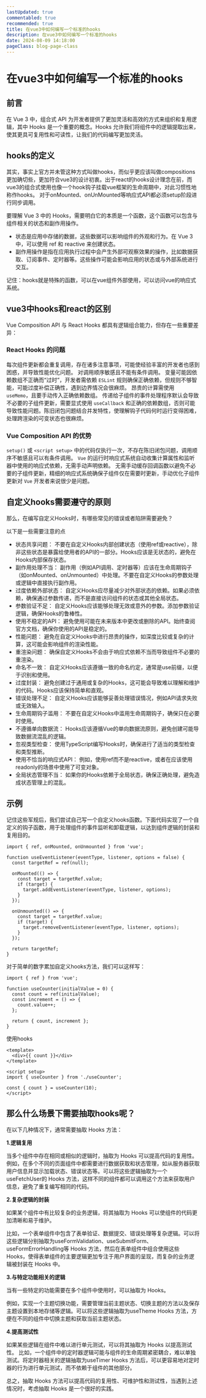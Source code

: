 ```yaml
---
lastUpdated: true
commentabled: true
recommended: true
title: 在vue3中如何编写一个标准的hooks
description: 在vue3中如何编写一个标准的hooks
date: 2024-08-09 14:18:00
pageClass: blog-page-class
---
```


# 在vue3中如何编写一个标准的hooks #

## 前言 ##

在 Vue 3 中，组合式 API 为开发者提供了更加灵活和高效的方式来组织和复用逻辑，其中 Hooks 是一个重要的概念。Hooks 允许我们将组件中的逻辑提取出来，使其更具可复用性和可读性，让我们的代码编写更加灵活。

## hooks的定义 ##

其实，事实上官方并未管这种方式叫做hooks，而似乎更应该叫做compositions更加确切些，更加符合vue3的设计初衷。出于react的hooks设计理念在前，而vue3的组合式使用也像一个hook钩子挂载vue框架的生命周期中，对此习惯性地称作hooks。
对于onMounted、onUnMounted等响应式API都必须setup阶段进行同步调用。

要理解 Vue 3 中的 Hooks，需要明白它的本质是一个函数，这个函数可以包含与组件相关的状态和副作用操作。

- 状态是应用中存储的数据，这些数据可以影响组件的外观和行为。在 Vue 3 中，可以使用 ref 和 reactive 来创建状态。
- 副作用操作是指在应用执行过程中会产生外部可观察效果的操作，比如数据获取、订阅事件、定时器等。这些操作可能会影响应用的状态或与外部系统进行交互。

记住：hooks就是特殊的函数，可以在vue组件外部使用，可以访问vue的响应式系统。

## vue3中hooks和react的区别 ##

Vue Composition API 与 React Hooks 都具有逻辑组合能力，但存在一些重要差异：

### React Hooks 的问题 ###

每次组件更新都会重复调用，存在诸多注意事项，可能使经验丰富的开发者也感到困惑，并导致性能优化问题。
对调用顺序敏感且不能有条件调用。
变量可能因依赖数组不正确而“过时”，开发者需依赖 `ESLint` 规则确保正确依赖，但规则不够智能，可能过度补偿正确性，遇到边界情况会很麻烦。
昂贵的计算需使用 `useMemo`，且要手动传入正确依赖数组。
传递给子组件的事件处理程序默认会导致不必要的子组件更新，需要显式使用 `useCallback` 和正确的依赖数组，否则可能导致性能问题。陈旧闭包问题结合并发特性，使理解钩子代码何时运行变得困难，处理跨渲染的可变状态也很麻烦。

### Vue Composition API 的优势 ###

`setup()` 或 `<script setup>` 中的代码仅执行一次，不存在陈旧闭包问题，调用顺序不敏感且可以有条件调用。
`Vue` 的运行时响应式系统自动收集计算属性和监听器中使用的响应式依赖，无需手动声明依赖。
无需手动缓存回调函数以避免不必要的子组件更新，精细的响应式系统确保子组件仅在需要时更新，手动优化子组件更新对 `Vue` 开发者来说很少是问题。

## 自定义hooks需要遵守的原则 ##

那么，在编写自定义Hooks时，有哪些常见的错误或者陷阱需要避免？

以下是一些需要注意的点

- 状态共享问题： 不要在自定义Hooks内部创建状态（使用ref或reactive），除非这些状态是暴露给使用者的API的一部分。Hooks应该是无状态的，避免在Hooks内部保存状态。
- 副作用处理不当： 副作用（例如API调用、定时器等）应该在生命周期钩子（如onMounted、onUnmounted）中处理。不要在自定义Hooks的参数处理或逻辑中直接执行副作用。
- 过度依赖外部状态： 自定义Hooks应尽量减少对外部状态的依赖。如果必须依赖，确保通过参数传递，而不是直接访问组件的状态或其他全局状态。
- 参数验证不足： 自定义Hooks应该能够处理无效或意外的参数。添加参数验证逻辑，确保Hooks的鲁棒性。
- 使用不稳定的API： 避免使用可能在未来版本中更改或删除的API。始终查阅官方文档，确保你使用的API是稳定的。
- 性能问题： 避免在自定义Hooks中进行昂贵的操作，如深度比较或复杂的计算，这可能会影响组件的渲染性能。
- 重渲染问题： 确保自定义Hooks不会由于响应式依赖不当而导致组件不必要的重渲染。
- 命名不一致： 自定义Hooks应该遵循一致的命名约定，通常是use前缀，以便于识别和使用。
- 过度封装： 避免创建过于通用或复杂的Hooks，这可能会导致难以理解和维护的代码。Hooks应该保持简单和直观。
- 错误处理不足： 自定义Hooks应该能够妥善处理错误情况，例如API请求失败或无效输入。
- 生命周期钩子滥用： 不要在自定义Hooks中滥用生命周期钩子，确保只在必要时使用。
- 不遵循单向数据流： Hooks应该遵循Vue的单向数据流原则，避免创建可能导致数据流混乱的逻辑。
- 忽视类型检查： 使用TypeScript编写Hooks时，确保进行了适当的类型检查和类型推断。
- 使用不恰当的响应式API： 例如，使用ref而不是reactive，或者在应该使用readonly的场景中使用了可变对象。
- 全局状态管理不当： 如果你的Hooks依赖于全局状态，确保正确处理，避免造成状态管理上的混乱。

## 示例 ##

记住这些军规后，我们尝试自己写一个自定义hooks函数。下面代码实现了一个自定义的钩子函数，用于处理组件的事件监听和卸载逻辑，以达到组件逻辑的封装和复用目的。

```vue
import { ref, onMounted, onUnmounted } from 'vue';

function useEventListener(eventType, listener, options = false) {
  const targetRef = ref(null);

  onMounted(() => {
    const target = targetRef.value;
    if (target) {
      target.addEventListener(eventType, listener, options);
    }
  });

  onUnmounted(() => {
    const target = targetRef.value;
    if (target) {
      target.removeEventListener(eventType, listener, options);
    }
  });

  return targetRef;
}
```

对于简单的数字累加自定义hooks方法，我们可以这样写：

```vue
import { ref } from 'vue';

function useCounter(initialValue = 0) {
  const count = ref(initialValue);
  const increment = () => {
    count.value++;
  };

  return { count, increment };
}
```

使用hooks

```vue
<template>
  <div>{{ count }}</div>
</template>

<script setup>
import { useCounter } from './useCounter';

const { count } = useCounter(10);
</script>
```

## 那么什么场景下需要抽取hooks呢？ ##

在以下几种情况下，通常需要抽取 Hooks 方法：

**1.逻辑复用**

当多个组件中存在相同或相似的逻辑时，抽取为 Hooks 可以提高代码的复用性。
例如，在多个不同的页面组件中都需要进行数据获取和状态管理，如从服务器获取用户信息并显示加载状态、错误状态等。可以将这些逻辑抽取为一个useFetchUser的 Hooks 方法，这样不同的组件都可以调用这个方法来获取用户信息，避免了重复编写相同的代码。

**2.复杂逻辑的封装**

如果某个组件中有比较复杂的业务逻辑，将其抽取为 Hooks 可以使组件的代码更加清晰和易于维护。

比如，一个表单组件中包含了表单验证、数据提交、错误处理等复杂逻辑。可以将这些逻辑分别抽取为useFormValidation、useSubmitForm、useFormErrorHandling等 Hooks 方法，然后在表单组件中组合使用这些 Hooks，使得表单组件的主要逻辑更加专注于用户界面的呈现，而复杂的业务逻辑被封装在 Hooks 中。

**3.与特定功能相关的逻辑**

当有一些特定的功能需要在多个组件中使用时，可以抽取为 Hooks。

例如，实现一个主题切换功能，需要管理当前主题状态、切换主题的方法以及保存主题设置到本地存储等逻辑。可以将这些逻辑抽取为useTheme Hooks 方法，方便在不同的组件中切换主题和获取当前主题状态。

**4.提高测试性**

如果某些逻辑在组件中难以进行单元测试，可以将其抽取为 Hooks 以提高测试性。
比如，一个组件中的定时器逻辑可能与组件的生命周期紧密耦合，难以单独测试。将定时器相关的逻辑抽取为useTimer Hooks 方法后，可以更容易地对定时器的行为进行单元测试，而不依赖于组件的其他部分。

总之，抽取 Hooks 方法可以提高代码的复用性、可维护性和测试性，当遇到上述情况时，考虑抽取 Hooks 是一个很好的实践。
